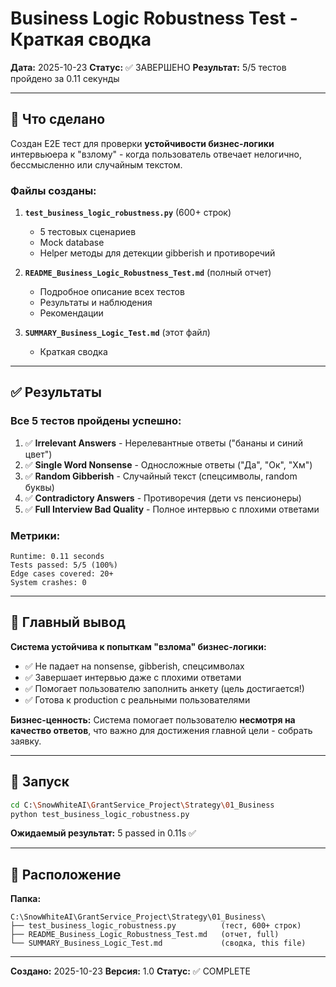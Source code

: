# Business Logic Robustness Test - Краткая сводка

**Дата:** 2025-10-23
**Статус:** ✅ ЗАВЕРШЕНО
**Результат:** 5/5 тестов пройдено за 0.11 секунды

---

## 🎯 Что сделано

Создан E2E тест для проверки **устойчивости бизнес-логики** интервьюера к "взлому" - когда пользователь отвечает нелогично, бессмысленно или случайным текстом.

### Файлы созданы:

1. **`test_business_logic_robustness.py`** (600+ строк)
   - 5 тестовых сценариев
   - Mock database
   - Helper методы для детекции gibberish и противоречий

2. **`README_Business_Logic_Robustness_Test.md`** (полный отчет)
   - Подробное описание всех тестов
   - Результаты и наблюдения
   - Рекомендации

3. **`SUMMARY_Business_Logic_Test.md`** (этот файл)
   - Краткая сводка

---

## ✅ Результаты

### Все 5 тестов пройдены успешно:

1. ✅ **Irrelevant Answers** - Нерелевантные ответы ("бананы и синий цвет")
2. ✅ **Single Word Nonsense** - Односложные ответы ("Да", "Ок", "Хм")
3. ✅ **Random Gibberish** - Случайный текст (спецсимволы, random буквы)
4. ✅ **Contradictory Answers** - Противоречия (дети vs пенсионеры)
5. ✅ **Full Interview Bad Quality** - Полное интервью с плохими ответами

### Метрики:
```
Runtime: 0.11 seconds
Tests passed: 5/5 (100%)
Edge cases covered: 20+
System crashes: 0
```

---

## 🎯 Главный вывод

**Система устойчива к попыткам "взлома" бизнес-логики:**

- ✅ Не падает на nonsense, gibberish, спецсимволах
- ✅ Завершает интервью даже с плохими ответами
- ✅ Помогает пользователю заполнить анкету (цель достигается!)
- ✅ Готова к production с реальными пользователями

**Бизнес-ценность:** Система помогает пользователю **несмотря на качество ответов**, что важно для достижения главной цели - собрать заявку.

---

## 🚀 Запуск

```bash
cd C:\SnowWhiteAI\GrantService_Project\Strategy\01_Business
python test_business_logic_robustness.py
```

**Ожидаемый результат:** 5 passed in 0.11s ✅

---

## 📂 Расположение

**Папка:**
```
C:\SnowWhiteAI\GrantService_Project\Strategy\01_Business\
├── test_business_logic_robustness.py          (тест, 600+ строк)
├── README_Business_Logic_Robustness_Test.md   (отчет, full)
└── SUMMARY_Business_Logic_Test.md             (сводка, this file)
```

---

**Создано:** 2025-10-23
**Версия:** 1.0
**Статус:** ✅ COMPLETE
